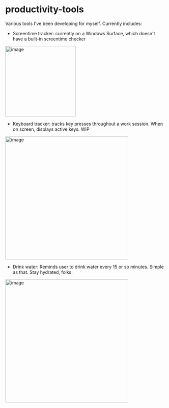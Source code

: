 # productivity-tools

Various tools I've been developing for myself. Currently includes:

- Screentime tracker: currently on a Windows Surface, which doesn't have a built-in screentime checker
<img width="221" alt="image" src="https://user-images.githubusercontent.com/64669373/230938997-631633d1-3e76-4644-b7a2-a3217b014ebe.png">


- Keyboard tracker: tracks key presses throughout a work session. When on screen, displays active keys. WIP
<img width="386" alt="image" src="https://user-images.githubusercontent.com/64669373/230939153-7ee9d6ed-b34b-4f48-807e-e3c670dbdea7.png">


- Drink water: Reminds user to drink water every 15 or so minutes. Simple as that. Stay hydrated, folks.
<img width="386" alt="image" src="https://user-images.githubusercontent.com/64669373/230939324-910ca51c-fbfa-4139-9e80-add7f1fefce3.png">

